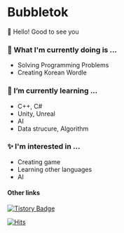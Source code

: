 # Bubbletok
👋 Hello! Good to see you

### 🔭 What I'm currently doing is ...
  - Solving Programming Problems
  - Creating Korean Wordle
### 🌱 I’m currently learning ...
  - C++, C#
  - Unity, Unreal
  - AI
  - Data strucure, Algorithm
### ✨ l'm interested in ...
  - Creating game
  - Learning other languages
  - AI
#### Other links

[![Tistory Badge](https://img.shields.io/badge/Tistory-000000?style=flat-square&logo=Tistory&link=https://trypro329.tistory.com)](https://trypro329.tistory.com)

[![Hits](https://hits.seeyoufarm.com/api/count/incr/badge.svg?url=https%3A%2F%2Fgithub.com%2Fbubbletok&count_bg=%230092FF&title_bg=%233CBDFF&icon=jenkins.svg&icon_color=%230E0E0E&title=Today%2FTotal&edge_flat=false)](https://hits.seeyoufarm.com)

